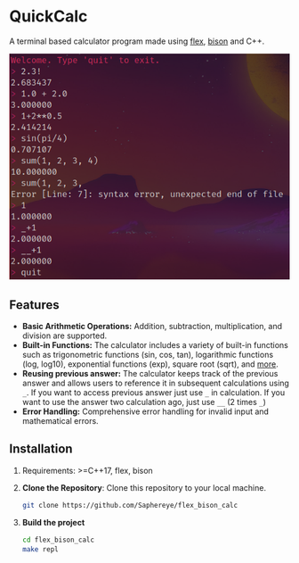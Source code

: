 # QuickCalc
A terminal based calculator program made using [flex](https://github.com/westes/flex), [bison](https://www.gnu.org/software/bison/) and C++.

![Demo](./image.png)

## Features
- **Basic Arithmetic Operations:** Addition, subtraction, multiplication, and division are supported.
- **Built-in Functions:** The calculator includes a variety of built-in functions such as trigonometric functions (sin, cos, tan), logarithmic functions (log, log10), exponential functions (exp), square root (sqrt), and [more](https://github.com/Saphereye/flex_bison_calc/blob/007331b9481497197572d4ec385c181f1686159f/src/parser.y#L23).
- **Reusing previous answer:** The calculator keeps track of the previous answer and allows users to reference it in subsequent calculations using `_`. If you want to access previous answer just use `_` in calculation. If you want to use the answer two calculation ago, just use `__` (2 times `_`)
- **Error Handling:** Comprehensive error handling for invalid input and mathematical errors.

## Installation
1. Requirements: >=C++17, flex, bison
2. **Clone the Repository**: Clone this repository to your local machine.

    ```bash
    git clone https://github.com/Saphereye/flex_bison_calc
    ```
3. **Build the project**

    ```bash
    cd flex_bison_calc
    make repl
    ```